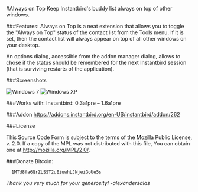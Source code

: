 #Always on Top
Keep Instantbird's buddy list always on top of other windows. 

###Features:
Always on Top is a neat extension that allows you to toggle the "Always on Top" status of the contact list from the Tools menu.
If it is set, then the contact list will always appear on top of all other windows on your desktop.

An options dialog, accessible from the addon manager dialog, allows to chose if the status should be remembered for the next Instantbird session (that is surviving restarts of the application).

###Screenshots

![Windows 7][1]
![Windows XP][2]

###Works with:
    Instantbird: 0.3a1pre – 1.6a1pre
	
###Addon
https://addons.instantbird.org/en-US/instantbird/addon/262

###License

This Source Code Form is subject to the terms of the Mozilla Public
License, v. 2.0. If a copy of the MPL was not distributed with this
file, You can obtain one at http://mozilla.org/MPL/2.0/.

###Donate Bitcoin:
      
      1MTd8fa6QrZLSST2uEiuwhLJNjeiGoUe5s
      
_Thank you very much for your generosity! -alexandersalas_

[1]: https://github.com/alexsalas/instantbird-usability-alwaysontop/master/aio/1307886642.png
[2]: https://github.com/alexsalas/instantbird-usability-alwaysontop/master/aio/1283543863.png